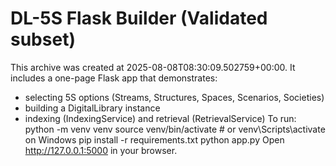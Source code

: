 DL-5S Flask Builder (Validated subset)
=====================================
This archive was created at 2025-08-08T08:30:09.502759+00:00.
It includes a one-page Flask app that demonstrates:
  - selecting 5S options (Streams, Structures, Spaces, Scenarios, Societies)
  - building a DigitalLibrary instance
  - indexing (IndexingService) and retrieval (RetrievalService)
To run:
  python -m venv venv
  source venv/bin/activate  # or venv\Scripts\activate on Windows
  pip install -r requirements.txt
  python app.py
Open http://127.0.0.1:5000 in your browser.
